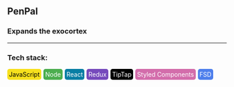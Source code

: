 ## PenPal

### Еxpands the exocortex

-----

### Tech stack:

<div style='display: flex; align-items: center;'>
    <span 
        style="background-color: #F7E01D; color: black; padding: 4px; border-radius: 5px; "
    > 
        JavaScript 
    </span> 
    <span 
        style="background-color: #4CAE4F; color: #fff; padding: 4px; border-radius: 5px; margin-left: 5px"
    > 
        Node 
    </span>
    <span 
        style="background-color: #087EA4; color: #fff; padding: 4px; border-radius: 5px; margin-left: 5px"
    > 
        React 
    </span>
    <span 
        style="background-color: #764ABC; color: #fff; padding: 4px; border-radius: 5px; margin-left: 5px"
    > 
        Redux 
    </span>
    <span 
        style="background-color: #000; color: #fff; padding: 4px; border-radius: 5px; margin-left: 5px"
    > 
        TipTap 
    </span>
    <span 
        style="background-color: #D36DAB; color: #fff; padding: 4px; border-radius: 5px; margin-left: 5px"
    > 
        Styled Components 
    </span>
    <span 
        style="background-color: #4E7FEC; color: #fff; padding: 4px; border-radius: 5px; margin-left: 5px"
    > 
        FSD 
    </span>
</div>

